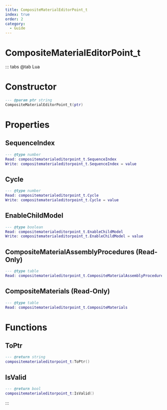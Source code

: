 ```yaml
---
title: CompositeMaterialEditorPoint_t
index: true
order: 2
category:
  - Guide
---
```


# CompositeMaterialEditorPoint_t

::: tabs
@tab Lua
# Constructor
```lua
--- @param ptr string
CompositeMaterialEditorPoint_t(ptr)
```
# Properties
## SequenceIndex 
```lua
--- @type number
Read: compositematerialeditorpoint_t.SequenceIndex
Write: compositematerialeditorpoint_t.SequenceIndex = value
```
## Cycle 
```lua
--- @type number
Read: compositematerialeditorpoint_t.Cycle
Write: compositematerialeditorpoint_t.Cycle = value
```
## EnableChildModel 
```lua
--- @type boolean
Read: compositematerialeditorpoint_t.EnableChildModel
Write: compositematerialeditorpoint_t.EnableChildModel = value
```
## CompositeMaterialAssemblyProcedures (Read-Only)
```lua
--- @type table
Read: compositematerialeditorpoint_t.CompositeMaterialAssemblyProcedures
```
## CompositeMaterials (Read-Only)
```lua
--- @type table
Read: compositematerialeditorpoint_t.CompositeMaterials
```
# Functions
## ToPtr
```lua
--- @return string
compositematerialeditorpoint_t:ToPtr()
```
## IsValid
```lua
--- @return bool
compositematerialeditorpoint_t:IsValid()
```

:::